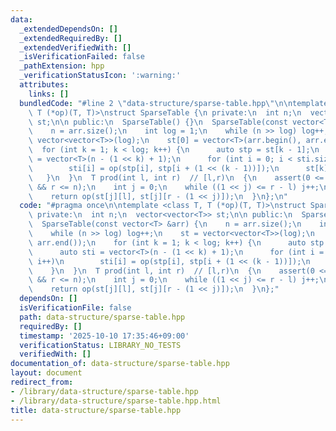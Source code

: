 ```yaml
---
data:
  _extendedDependsOn: []
  _extendedRequiredBy: []
  _extendedVerifiedWith: []
  _isVerificationFailed: false
  _pathExtension: hpp
  _verificationStatusIcon: ':warning:'
  attributes:
    links: []
  bundledCode: "#line 2 \"data-structure/sparse-table.hpp\"\n\ntemplate <class T,\
    \ T (*op)(T, T)>\nstruct SparseTable {\n private:\n  int n;\n  vector<vector<T>>\
    \ st;\n\n public:\n  SparseTable() {}\n  SparseTable(const vector<T> &arr) {\n\
    \    n = arr.size();\n    int log = 1;\n    while (n >> log) log++;\n    st =\
    \ vector<vector<T>>(log);\n    st[0] = vector<T>(arr.begin(), arr.end());\n  \
    \  for (int k = 1; k < log; k++) {\n      auto stp = st[k - 1];\n      auto sti\
    \ = vector<T>(n - (1 << k) + 1);\n      for (int i = 0; i < sti.size(); i++)\n\
    \        sti[i] = op(stp[i], stp[i + (1 << (k - 1))]);\n      st[k] = sti;\n \
    \   }\n  }\n  T prod(int l, int r)  // [l,r)\n  {\n    assert(0 <= l && l < r\
    \ && r <= n);\n    int j = 0;\n    while ((1 << j) <= r - l) j++;\n    j--;\n\
    \    return op(st[j][l], st[j][r - (1 << j)]);\n  }\n};\n"
  code: "#pragma once\n\ntemplate <class T, T (*op)(T, T)>\nstruct SparseTable {\n\
    \ private:\n  int n;\n  vector<vector<T>> st;\n\n public:\n  SparseTable() {}\n\
    \  SparseTable(const vector<T> &arr) {\n    n = arr.size();\n    int log = 1;\n\
    \    while (n >> log) log++;\n    st = vector<vector<T>>(log);\n    st[0] = vector<T>(arr.begin(),\
    \ arr.end());\n    for (int k = 1; k < log; k++) {\n      auto stp = st[k - 1];\n\
    \      auto sti = vector<T>(n - (1 << k) + 1);\n      for (int i = 0; i < sti.size();\
    \ i++)\n        sti[i] = op(stp[i], stp[i + (1 << (k - 1))]);\n      st[k] = sti;\n\
    \    }\n  }\n  T prod(int l, int r)  // [l,r)\n  {\n    assert(0 <= l && l < r\
    \ && r <= n);\n    int j = 0;\n    while ((1 << j) <= r - l) j++;\n    j--;\n\
    \    return op(st[j][l], st[j][r - (1 << j)]);\n  }\n};"
  dependsOn: []
  isVerificationFile: false
  path: data-structure/sparse-table.hpp
  requiredBy: []
  timestamp: '2025-10-10 17:35:46+09:00'
  verificationStatus: LIBRARY_NO_TESTS
  verifiedWith: []
documentation_of: data-structure/sparse-table.hpp
layout: document
redirect_from:
- /library/data-structure/sparse-table.hpp
- /library/data-structure/sparse-table.hpp.html
title: data-structure/sparse-table.hpp
---
```

